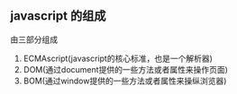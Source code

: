 ## javascript 的组成
  由三部分组成
  1. ECMAscript(javascript的核心标准，也是一个解析器)
  1. DOM(通过document提供的一些方法或者属性来操作页面)
  1. BOM(通过window提供的一些方法或者属性来操纵浏览器)
  